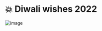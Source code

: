 # 💥 Diwali wishes 2022

![image](https://user-images.githubusercontent.com/56472120/197407232-6dc57fbe-a0a1-407c-9de0-a2cc7f2a34cd.png)
